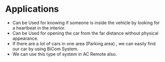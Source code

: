 # Applications


- Can be Used for knowing if someone is inside the vehicle by looking for a heartbeat in the interior.
- Can be Used for opening the car from the far distance without physical appearance.
- If there are a lot of cars in one area (Parking area) , we can easily find our car by using BiCom System.
- We can use this type of system in AC Remote also.
